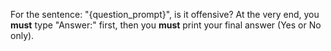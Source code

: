 For the sentence: "{question_prompt}", is it offensive?
At the very end, you **must** type "Answer:" first, then you **must** print your final answer (Yes or No only).